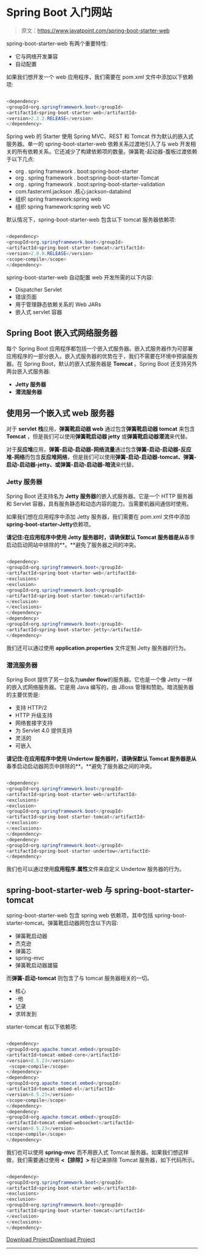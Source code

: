 # Spring Boot 入门网站

> 原文：<https://www.javatpoint.com/spring-boot-starter-web>

spring-boot-starter-web 有两个重要特性:

*   它与网络开发兼容
*   自动配置

如果我们想开发一个 web 应用程序，我们需要在 pom.xml 文件中添加以下依赖项:

```java

<dependency>
<groupId>org.springframework.boot</groupId>
<artifactId>spring-boot-starter-web</artifactId>
<version>2.2.2.RELEASE</version>
</dependency>

```

Spring web 的 Starter 使用 Spring MVC、REST 和 Tomcat 作为默认的嵌入式服务器。单一的 spring-boot-starter-web 依赖关系过渡地引入了与 web 开发相关的所有依赖关系。它还减少了构建依赖项的数量。弹簧靴-起动器-腹板过渡依赖于以下几点:

*   org . spring framework . boot:spring-boot-starter
*   org . spring framework . boot:spring-boot-starter-Tomcat
*   org . spring framework . boot:spring-boot-starter-validation
*   com.fasterxml.jackson .核心:jackson-databind
*   组织 spring framework:spring web
*   组织 spring framework:spring web VC

默认情况下，spring-boot-starter-web 包含以下 tomcat 服务器依赖项:

```java

<dependency>
<groupId>org.springframework.boot</groupId>
<artifactId>spring-boot-starter-tomcat</artifactId>
<version>2.0.0.RELEASE</version>
<scope>compile</scope>
</dependency>

```

spring-boot-starter-web 自动配置 web 开发所需的以下内容:

*   Dispatcher Servlet
*   错误页面
*   用于管理静态依赖关系的 Web JARs
*   嵌入式 servlet 容器

## Spring Boot 嵌入式网络服务器

每个 Spring Boot 应用程序都包括一个嵌入式服务器。嵌入式服务器作为可部署应用程序的一部分嵌入。嵌入式服务器的优势在于，我们不需要在环境中预装服务器。在 Spring Boot，默认的嵌入式服务器是 **Tomcat** 。Spring Boot 还支持另外两台嵌入式服务器:

*   **Jetty 服务器**
*   **潜流服务器**

## 使用另一个嵌入式 web 服务器

对于 **servlet 栈**应用，**弹簧靴启动器 web** 通过包含**弹簧靴启动器 tomcat** 来包含 **Tomcat** ，但是我们可以使用**弹簧靴启动器 jetty** 或**弹簧靴启动器潜流**来代替。

对于**反应堆**应用，**弹簧-启动-启动器-网络流量**通过包含**弹簧-启动-启动器-反应堆-网络**而包含**反应堆网络**，但是我们可以使用**弹簧-启动-启动器-tomcat、弹簧-启动-启动器-jetty、**或**弹簧-启动-启动器-暗流**来代替。

### Jetty 服务器

Spring Boot 还支持名为 **Jetty 服务器**的嵌入式服务器。它是一个 HTTP 服务器和 Servlet 容器，具有服务静态和动态内容的能力。当需要机器间通信时使用。

如果我们想在应用程序中添加 Jetty 服务器，我们需要在 pom.xml 文件中添加**spring-boot-starter-Jetty**依赖项。

**请记住:**在应用程序中使用 Jetty 服务器时，请确保默认 Tomcat 服务器是**从**春季启动启动网站中排除的**。**避免了服务器之间的冲突。

```java

<dependency>
<groupId>org.springframework.boot</groupId>
<artifactId>spring-boot-starter-web</artifactId>
<exclusions>
<exclusion>
<groupId>org.springframework.boot</groupId>
<artifactId>spring-boot-starter-tomcat</artifactId>
</exclusion>
</exclusions>
</dependency>
<dependency>
<groupId>org.springframework.boot</groupId>
<artifactId>spring-boot-starter-jetty</artifactId>
</dependency>

```

我们还可以通过使用 **application.properties** 文件定制 Jetty 服务器的行为。

### 潜流服务器

Spring Boot 提供了另一台名为**under flow**的服务器。它也是一个像 Jetty 一样的嵌入式网络服务器。它是用 Java 编写的，由 JBoss 管理和赞助。暗流服务器的主要优势是:

*   支持 HTTP/2
*   HTTP 升级支持
*   网络套接字支持
*   为 Servlet 4.0 提供支持
*   灵活的
*   可嵌入

**请记住:**在应用程序中使用 Undertow 服务器时，请确保默认 Tomcat 服务器是**从**春季启动启动器网页中排除的**。**避免了服务器之间的冲突。

```java

<dependency>
<groupId>org.springframework.boot</groupId>
<artifactId>spring-boot-starter-web</artifactId>
<exclusions>
<exclusion>
<groupId>org.springframework.boot</groupId>
<artifactId>spring-boot-starter-tomcat</artifactId>
</exclusion>
</exclusions>
</dependency>
<dependency>
<groupId>org.springframework.boot</groupId>
<artifactId>spring-boot-starter-undertow</artifactId>
</dependency>

```

我们也可以通过使用**应用程序.属性**文件来自定义 Undertow 服务器的行为。

## spring-boot-starter-web 与 spring-boot-starter-tomcat

spring-boot-starter-web 包含 spring web 依赖项，其中包括 spring-boot-starter-tomcat。弹簧靴启动器网包含以下内容:

*   弹簧靴启动器
*   杰克逊
*   弹簧芯
*   spring-mvc
*   弹簧靴启动器雄猫

而**弹簧-启动-tomcat** 则包含了与 tomcat 服务器相关的一切。

*   核心
*   -他
*   记录
*   求转发到

starter-tomcat 有以下依赖项:

```java

<dependency>
<groupId>org.apache.tomcat.embed</groupId>
<artifactId>tomcat-embed-core</artifactId>
<version>8.5.23</version>
 <scope>compile</scope>
</dependency>
<dependency>
<groupId>org.apache.tomcat.embed</groupId>
<artifactId>tomcat-embed-el</artifactId>
<version>8.5.23</version>
<scope>compile</scope>
</dependency>
<dependency>
<groupId>org.apache.tomcat.embed</groupId>
<artifactId>tomcat-embed-websocket</artifactId>
<version>8.5.23</version>
<scope>compile</scope>
</dependency>

```

我们也可以使用 **spring-mvc** 而不用嵌入式 Tomcat 服务器。如果我们想这样做，我们需要通过使用 **<【排除】>** 标记来排除 Tomcat 服务器，如下代码所示。

```java

<dependency>
<groupId>org.springframework.boot</groupId>
<artifactId>spring-boot-starter-web</artifactId>
<exclusions>
<exclusion>
<groupId>org.springframework.boot</groupId>
<artifactId>spring-boot-starter-tomcat</artifactId>
</exclusion>
</exclusions>
</dependency>

```

[Download Project](https://static.javatpoint.com/springboot/download/spring-boot-jetty-example.zip)[Download Project](https://static.javatpoint.com/springboot/download/spring-boot-undertow-example.zip)

* * *